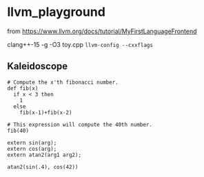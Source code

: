# llvm_playground
from https://www.llvm.org/docs/tutorial/MyFirstLanguageFrontend

clang++-15 -g -O3 toy.cpp `llvm-config --cxxflags`

## Kaleidoscope 
``` 
# Compute the x'th fibonacci number.
def fib(x)
  if x < 3 then
    1
  else
    fib(x-1)+fib(x-2)

# This expression will compute the 40th number.
fib(40)
```

```
extern sin(arg);
extern cos(arg);
extern atan2(arg1 arg2);

atan2(sin(.4), cos(42))
```